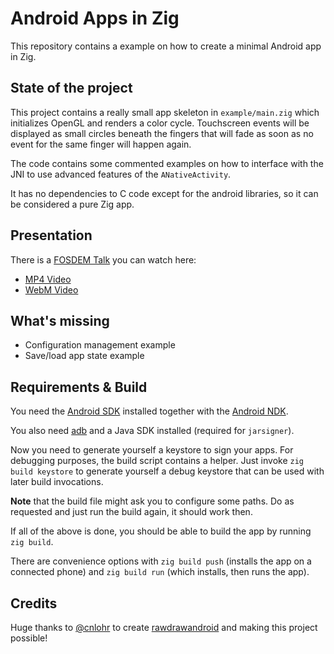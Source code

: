 # Android Apps in Zig

This repository contains a example on how to create a minimal Android app in Zig.

## State of the project
This project contains a really small app skeleton in `example/main.zig` which initializes OpenGL and renders a color cycle. Touchscreen events will be displayed as small circles beneath the fingers that will fade as soon as no event for the same finger will happen again.

The code contains some commented examples on how to interface with the JNI to use advanced features of the `ANativeActivity`.

It has no dependencies to C code except for the android libraries, so it can be considered a pure Zig app.

## Presentation

There is a [FOSDEM Talk](https://fosdem.org/2021/schedule/event/zig_android/) you can watch here:
- [MP4 Video](https://video.fosdem.org/2021/D.zig/zig_android.mp4)
- [WebM Video](https://video.fosdem.org/2021/D.zig/zig_android.webm)

## What's missing
- Configuration management example
- Save/load app state example

## Requirements & Build

You need the [Android SDK](https://developer.android.com/studio#command-tools) installed together with the [Android NDK](https://developer.android.com/ndk).

You also need [adb](https://developer.android.com/studio/command-line/adb) and a Java SDK installed (required for `jarsigner`).

Now you need to generate yourself a keystore to sign your apps. For debugging purposes, the build script contains a helper. Just invoke `zig build keystore` to generate yourself a debug keystore that can be used with later build invocations.

**Note** that the build file might ask you to configure some paths. Do as requested and just run the build again, it should work then.

If all of the above is done, you should be able to build the app by running `zig build`.

There are convenience options with `zig build push` (installs the app on a connected phone) and `zig build run` (which installs, then runs the app).

## Credits
Huge thanks to [@cnlohr](https://github.com/cnlohr) to create [rawdrawandroid](https://github.com/cnlohr/rawdrawandroid) and making this project possible!
